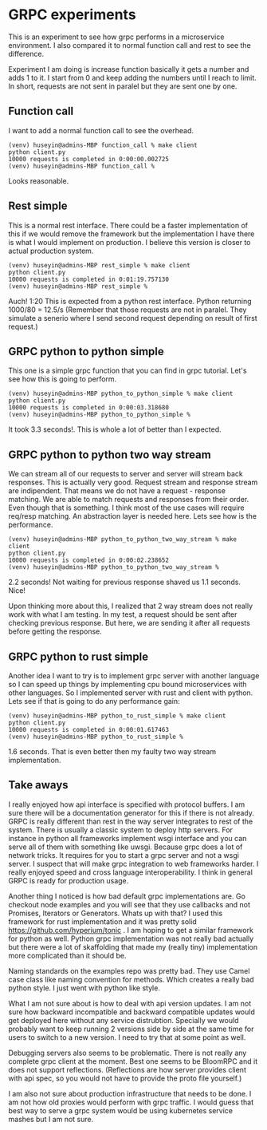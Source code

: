 GRPC experiments
================

This is an experiment to see how grpc performs in a microservice environment. I also compared it to normal function call and rest to see the difference.

Experiment I am doing is increase function basically it gets a number and adds 1 to it. I start from 0 and keep adding the numbers until I reach to limit. In short, requests are not sent in paralel but they are sent one by one.

Function call
---------------
I want to add a normal function call to see the overhead.

```
(venv) huseyin@admins-MBP function_call % make client
python client.py
10000 requests is completed in 0:00:00.002725
(venv) huseyin@admins-MBP function_call %
```

Looks reasonable.

Rest simple
-------------

This is a normal rest interface. There could be a faster implementation of this if we would remove the framework but the implementation I have there is what I would implement on production. I believe this version is closer to actual production system.


```
(venv) huseyin@admins-MBP rest_simple % make client
python client.py
10000 requests is completed in 0:01:19.757130
(venv) huseyin@admins-MBP rest_simple %
```

Auch! 1:20 This is expected from a python rest interface. Python returning  1000/80 = 12.5/s (Remember that those requests are not in paralel. They simulate a senerio where I send second request depending on result of first request.)


GRPC python to python simple
---------------------------------
This one is a simple grpc function that you can find in grpc tutorial. Let's see how this is going to perform.

```
(venv) huseyin@admins-MBP python_to_python_simple % make client
python client.py
10000 requests is completed in 0:00:03.318680
(venv) huseyin@admins-MBP python_to_python_simple %
```

It took 3.3 seconds!. This is whole a lot of better than I expected.


GRPC python to python two way stream
------------------------------------------

We can stream all of our requests to server and server will stream back responses. This is actually very good.
Request stream and response stream are indipendent. That means we do not have a request - response matching.
We are able to match requests and responses from their order. Even though that is something. I think most of the use cases will require req/resp matching. An abstraction layer is needed here. Lets see how is the performance.


```
(venv) huseyin@admins-MBP python_to_python_two_way_stream % make client
python client.py
10000 requests is completed in 0:00:02.238652
(venv) huseyin@admins-MBP python_to_python_two_way_stream %
```

2.2 seconds! Not waiting for previous response shaved us 1.1 seconds. Nice!

Upon thinking more about this, I realized that 2 way stream does not really work with what I am testing. In my test, a request should be sent after checking previous response. But here, we are sending it after all requests before getting the response.

GRPC python to rust simple
------------------------------

Another idea I want to try is to implement grpc server with another language so I can speed up things by implementing cpu bound microservices with other languages. So I implemented server with rust and client with python. Lets see if that is going to do any performance gain:

```
(venv) huseyin@admins-MBP python_to_rust_simple % make client
python client.py
10000 requests is completed in 0:00:01.617463
(venv) huseyin@admins-MBP python_to_rust_simple %
```

1.6 seconds. That is even better then my faulty two way stream implementation.


Take aways
------------

I really enjoyed how api interface is specified with protocol buffers. I am sure there will be a documentation generator for this if there is not already. GRPC is really different than rest in the way server integrates to rest of the system. There is usually a classic system to deploy http servers. For instance in python all frameworks implement wsgi interface and you can serve all of them with something like uwsgi. Because grpc does a lot of network tricks. It requires for you to start a grpc server and not a wsgi server. I suspect that will make grpc integration to web frameworks harder. I really enjoyed speed and cross language interoperability. I think in general GRPC is ready for production usage.

Another thing I noticed is how bad default grpc implementations are. Go checkout node examples and you will see that they use callbacks and not Promises, Iterators or Generators. Whats up with that? I used this framework for rust implementation and it was pretty solid https://github.com/hyperium/tonic . I am hoping to get a similar framework for python as well. Python grpc implementation was not really bad actually but there were a lot of skaffolding that made my (really tiny) implementation more complicated than it should be.

Naming standards on the examples repo was pretty bad. They use Camel case class like naming convention for methods. Which creates a really bad python style. I just went with python like style.

What I am not sure about is how to deal with api version updates. I am not sure how backward incompatible and backward compatible updates would get deployed here without any service distrubtion. Specially we would probably want to keep running 2 versions side by side at the same time for users to switch to a new version. I need to try that at some point as well.

Debugging servers also seems to be problematic. There is not really any complete grpc client at the moment. Best one seems to be BloomRPC and it does not support reflections. (Reflections are how server provides client with api spec, so you would not have to provide the proto file yourself.)

I am also not sure about production infrastructure that needs to be done. I am not how old proxies would perform with grpc traffic. I would guess that best way to serve a grpc system would be using kubernetes service mashes but I am not sure.
